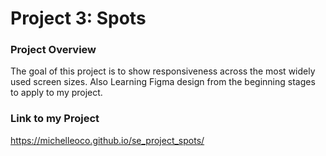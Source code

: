 # Project 3: Spots

### Project Overview  

The goal of this project is to show responsiveness across the most widely used screen sizes. Also Learning Figma design from the beginning stages to apply to my project.
  
### Link to my Project

https://michelleoco.github.io/se_project_spots/

  

